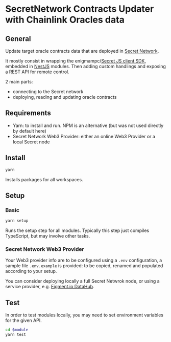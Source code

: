 # SecretNetwork Contracts Updater with Chainlink Oracles data

## General

Update target oracle contracts data that are deployed in [Secret Network](https://scrt.network).

It mostly consist in wrapping the enigmampc/[Secret JS client SDK](https://github.com/enigmampc/SecretNetwork/tree/master/cosmwasm-js/packages/sdk), embedded in [NestJS](https://nestjs.com) modules. Then adding custom handlings and exposing a REST API for remote control.

2 main parts:
- connecting to the Secret network
- deploying, reading and updating oracle contracts


## Requirements

- Yarn: to install and run. NPM is an alternative (but was not used directly by default here)
- Secret Network Web3 Provider: either an online Web3 Provider or a local Secret node


## Install

```bash
yarn
```

Installs packages for all workspaces.


## Setup

### Basic
```bash
yarn setup
```

Runs the setup step for all modules. Typically this step just compiles TypeScript, but may involve other tasks.

### Secret Network Web3 Provider
Your Web3 provider info are to be configured using a ```.env``` configuration, a sample file ```.env.example``` is provided: to be copied, renamed and populated according to your setup.

You can consider deploying locally a full Secret Netwrok node, or using a service provider, e.g. [Figment.io DataHub](https://datahub.figment.io).

## Test

In order to test modules locally, you may need to set environment variables for the given API.

```bash
cd $module
yarn test
```
